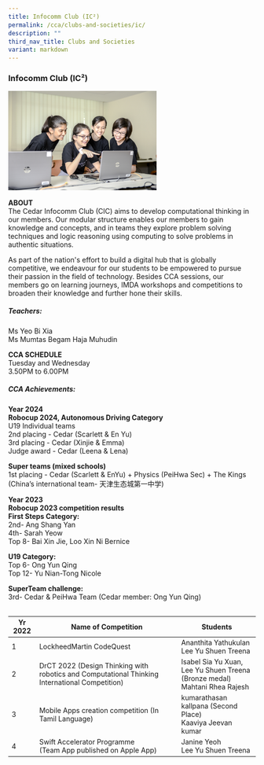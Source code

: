 ```yaml
---
title: Infocomm Club (IC²)
permalink: /cca/clubs-and-societies/ic/
description: ""
third_nav_title: Clubs and Societies
variant: markdown
---
```

### Infocomm Club (IC²)

<img src="/images/cs4.png" style="width:60%">

**ABOUT**<br>
The Cedar Infocomm Club (CIC) aims to develop computational thinking in our members. Our modular structure enables our members to gain knowledge and concepts, and in teams they explore problem solving techniques and logic reasoning using computing to solve problems in authentic situations.

  

As part of the nation's effort to build a digital hub that is globally competitive, we endeavour for our students to be empowered to pursue their passion in the field of technology. Besides CCA sessions, our members go on learning journeys, IMDA workshops and competitions to broaden their knowledge and further hone their skills.

  

##### **Teachers:**
Ms Yeo Bi Xia<br>
Ms Mumtas Begam Haja Muhudin&nbsp;

**CCA SCHEDULE**<br>
Tuesday and Wednesday<br>
3.50PM  to 6.00PM

##### **CCA Achievements:**
**Year 2024**<br>
**Robocup 2024, Autonomous Driving Category**<br>
U19 Individual teams<br>
2nd placing - Cedar (Scarlett &amp; En Yu) <br>
3rd placing - Cedar (Xinjie &amp; Emma) <br>
Judge award - Cedar (Leena &amp; Lena) <br>

**Super teams (mixed schools)**<br> 
1st placing - Cedar (Scarlett &amp; EnYu) + Physics (PeiHwa Sec) + The Kings (China’s international team- 天津生态城第一中学)<br>

**Year 2023**<br>
**Robocup 2023 competition results**<br>
**First Steps Category:**  
2nd- Ang Shang Yan  
4th- Sarah Yeow  
Top 8- Bai Xin Jie, Loo Xin Ni Bernice  
  
**U19 Category:**  
Top 6- Ong Yun Qing  
Top 12- Yu Nian-Tong Nicole  
  
**SuperTeam challenge:**  
3rd- Cedar &amp; PeiHwa Team (Cedar member: Ong Yun Qing)
<br><br>



| Yr 2022 | Name of Competition | Students |
|---|---|---|
| 1 | LockheedMartin CodeQuest | Ananthita Yathukulan<br>Lee Yu Shuen Treena |
| 2 | DrCT 2022 (Design Thinking with robotics and Computational Thinking International Competition) | Isabel Sia Yu Xuan,<br> Lee Yu Shuen Treena (Bronze medal)<br>Mahtani Rhea Rajesh |
| 3 | Mobile Apps creation competition (In Tamil Language) | kumarathasan kallpana (Second Place)<br> Kaaviya Jeevan kumar |
| 4 | Swift Accelerator Programme<br>(Team App published on Apple App) | Janine Yeoh<br> Lee Yu Shuen Treena |